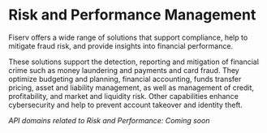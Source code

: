 # Risk and Performance Management

Fiserv offers a wide range of solutions that support compliance, help to mitigate fraud risk, and provide insights into financial performance. 


These solutions support the detection, reporting and mitigation of financial crime such as money laundering and payments and card fraud. They optimize budgeting and planning, financial accounting, funds transfer pricing, asset and liability management, as well as management of credit, profitability, and market and liquidity risk. Other capabilities enhance cybersecurity and help to prevent account takeover and identity theft. 

*API domains related to Risk and Performance: Coming soon*

